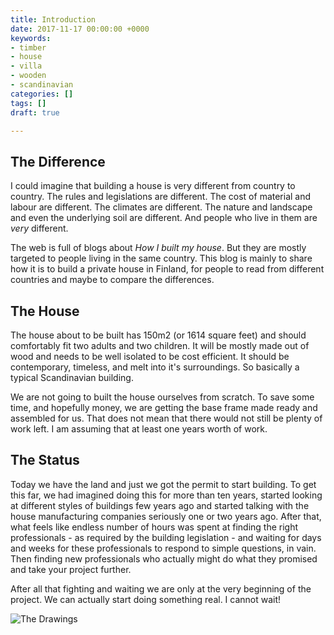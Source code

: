 ```yaml
---
title: Introduction
date: 2017-11-17 00:00:00 +0000
keywords:
- timber
- house
- villa
- wooden
- scandinavian
categories: []
tags: []
draft: true

---
```

## The Difference

I could imagine that building a house is very different from country to country. The rules and legislations are different. The cost of material and labour are different. The climates are different. The nature and landscape and even the underlying soil are different. And people who live in them are _very_ different.

The web is full of blogs about _How I built my house_. But they are mostly targeted to people living in the same country. This blog is mainly to share how it is to build a private house in Finland, for people to read from different countries and maybe to compare the differences.

## The House

The house about to be built has 150m2 (or 1614 square feet) and should comfortably fit two adults and two children. It will be mostly made out of wood and needs to be well isolated to be cost efficient. It should be contemporary, timeless, and melt into it's surroundings. So basically a typical Scandinavian building. 

We are not going to built the house ourselves from scratch. To save some time, and hopefully money, we are getting the base frame made ready and assembled for us. That does not mean that there would not still be plenty of work left. I am assuming that at least one years worth of work.

## The Status

Today we have the land and just we got the permit to start building. To get this far, we had imagined doing this for more than ten years, started looking at different styles of buildings few years ago and started talking with the house manufacturing companies seriously one or two years ago. After that, what feels like endless number of hours was spent at finding the right professionals - as required by the building legislation - and waiting for days and weeks for these professionals to respond to simple questions, in vain. Then finding new professionals who actually might do what they promised and take your project further.  

After all that fighting and waiting we are only at the very beginning of the project. We can actually start doing something real. I cannot wait!

![](/uploads/2017/11/17/first-drawings.png "The Drawings")